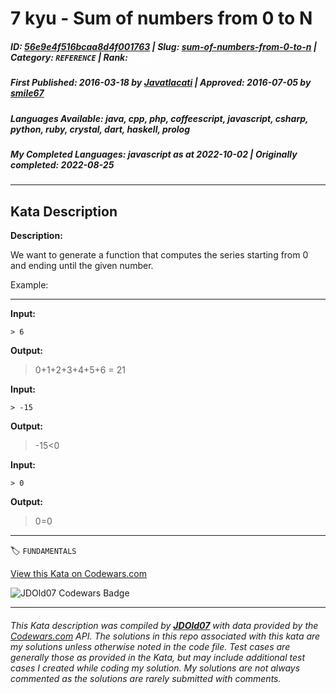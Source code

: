 # 7 kyu - Sum of numbers from 0 to N

##### **ID**: [56e9e4f516bcaa8d4f001763](https://www.codewars.com/kata/56e9e4f516bcaa8d4f001763) | **Slug**: [sum-of-numbers-from-0-to-n](https://www.codewars.com/kata/56e9e4f516bcaa8d4f001763) | **Category**: `REFERENCE` | **Rank**: <span style="color:white">7 kyu</span>

##### **First Published**: 2016-03-18 ***by*** [Javatlacati](https://www.codewars.com/users/Javatlacati) | **Approved**: 2016-07-05 ***by*** [smile67](https://www.codewars.com/users/smile67)

##### **Languages Available**: java, cpp, php, coffeescript, javascript, csharp, python, ruby, crystal, dart, haskell, prolog

##### **My Completed Languages**: javascript ***as at*** 2022-10-02 | **Originally completed**: 2022-08-25

---

## Kata Description


**Description:**



We want to generate a function that computes the series starting from 0 and ending until the given number.



Example:

----



**Input:**



    > 6



**Output:**



   > 0+1+2+3+4+5+6 = 21

   

**Input:**



    > -15



**Output:**



   > -15<0

   

**Input:**



    > 0



**Output:**



   > 0=0



---


🏷 `FUNDAMENTALS`


[View this Kata on Codewars.com](https://www.codewars.com/kata/56e9e4f516bcaa8d4f001763)

![](https://www.codewars.com/users/jdold07/badges/large "JDOld07 Codewars Badge")

---

###### *This Kata description was compiled by [**JDOld07**](https://tpstech.dev) with data provided by the [Codewars.com](https://www.codewars.com) API.  The solutions in this repo associated with this kata are my solutions unless otherwise noted in the code file.  Test cases are generally those as provided in the Kata, but may include additional test cases I created while coding my solution.  My solutions are not always commented as the solutions are rarely submitted with comments.*
